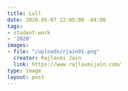 ```yaml
---
title: Lull
date: 2020-05-07 22:05:00 -04:00
tags:
- student-work
- '2020'
images:
- file: "/uploads/rjain01.png"
  creator: Rajlaxmi Jain
  link: https://www.rajlaxmijain.com/
type: image
layout: post
---
```

